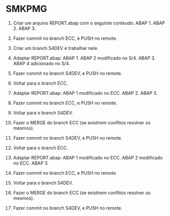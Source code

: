 # SMKPMG

1. Criar um arquivo REPORT.abap com o seguinte conteudo:
   ABAP 1.
   ABAP 2.
   ABAP 3.

2. Fazer commit no branch ECC, e PUSH no remote.

3. Criar um branch S4DEV e trabalhar nele.

4. Adaptar REPORT.abap:
   ABAP 1.
   ABAP 2 modificado no S/4.
   ABAP 3.
   ABAP 4 adicionado no S/4.

5. Fazer commit no branch S4DEV, e PUSH no remote.

6. Voltar para o branch ECC.

7. Adaptar REPORT.abap:
   ABAP 1 modificado no ECC.
   ABAP 2.
   ABAP 3.

8. Fazer commit no branch ECC, e PUSH no remote.

9. Voltar para o branch S4DEV.

10. Fazer o MERGE do branch ECC (se existirem conflitos resolver os mesmos).

11. Fazer commit no branch S4DEV, e PUSH no remote.

12. Voltar para o branch ECC.

13. Adaptar REPORT.abap:
    ABAP 1 modificado no ECC.
    ABAP 2 modificado no ECC.
    ABAP 3.

14. Fazer commit no branch ECC, e PUSH no remote.

15. Voltar para o branch S4DEV.

16. Fazer o MERGE do branch ECC (se existirem conflitos resolver os mesmos).

17. Fazer commit no branch S4DEV, e PUSH no remote.
